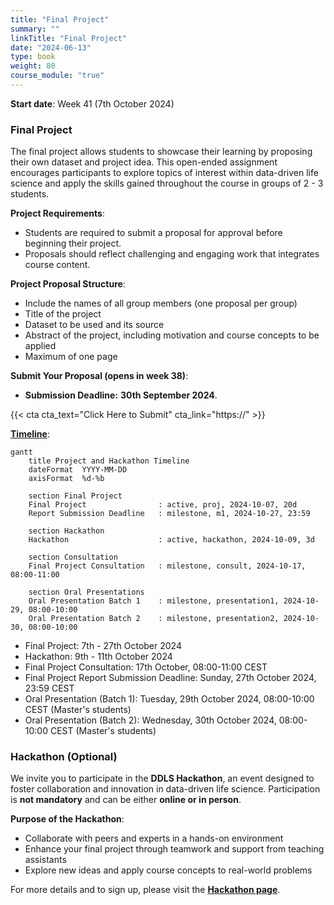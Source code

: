 ```yaml
---
title: "Final Project"
summary: ""
linkTitle: "Final Project"
date: "2024-06-13"
type: book
weight: 80
course_module: "true"
---
```


<!-- updated: 14.09.2024 -->

**Start date**: Week 41 (7th October 2024)

### Final Project

The final project allows students to showcase their learning by proposing their own dataset and project idea. This open-ended assignment encourages participants to explore topics of interest within data-driven life science and apply the skills gained throughout the course in groups of 2 - 3 students.

**Project Requirements**:
- Students are required to submit a proposal for approval before beginning their project.
- Proposals should reflect challenging and engaging work that integrates course content.

**Project Proposal Structure**:
- Include the names of all group members (one proposal per group)
- Title of the project
- Dataset to be used and its source
- Abstract of the project, including motivation and course concepts to be applied
- Maximum of one page

**Submit Your Proposal (opens in week 38)**:

- **Submission Deadline:** **30th September 2024**.

{{< cta cta_text="Click Here to Submit" cta_link="https://" >}}

**[Timeline](../schedule/)**:

```mermaid
gantt
    title Project and Hackathon Timeline
    dateFormat  YYYY-MM-DD
    axisFormat  %d-%b

    section Final Project
    Final Project                : active, proj, 2024-10-07, 20d
    Report Submission Deadline   : milestone, m1, 2024-10-27, 23:59

    section Hackathon
    Hackathon                    : active, hackathon, 2024-10-09, 3d

    section Consultation
    Final Project Consultation   : milestone, consult, 2024-10-17, 08:00-11:00

    section Oral Presentations
    Oral Presentation Batch 1    : milestone, presentation1, 2024-10-29, 08:00-10:00
    Oral Presentation Batch 2    : milestone, presentation2, 2024-10-30, 08:00-10:00
```

- Final Project: 7th - 27th October 2024
- Hackathon: 9th - 11th October 2024
- Final Project Consultation: 17th October, 08:00-11:00 CEST
- Final Project Report Submission Deadline: Sunday, 27th October 2024, 23:59 CEST
- Oral Presentation (Batch 1): Tuesday, 29th October 2024, 08:00-10:00 CEST (Master's students)
- Oral Presentation (Batch 2): Wednesday, 30th October 2024, 08:00-10:00 CEST (Master's students)

### Hackathon (Optional)

We invite you to participate in the **DDLS Hackathon**, an event designed to foster collaboration and innovation in data-driven life science. Participation is **not mandatory** and can be either **online or in person**.

**Purpose of the Hackathon**:

-   Collaborate with peers and experts in a hands-on environment
-   Enhance your final project through teamwork and support from teaching assistants
-   Explore new ideas and apply course concepts to real-world problems

For more details and to sign up, please visit the **[Hackathon page](../hackathon/)**.